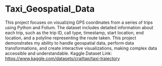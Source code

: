 # Taxi_Geospatial_Data
 
This project focuses on visualizing GPS coordinates from a series of trips using Python and Folium. The dataset includes detailed information about each trip, such as the trip ID, call type, timestamp, start location, end location, and a polyline representing the route taken.
This project demonstrates my ability to handle geospatial data, perform data transformations, and create interactive visualizations, making complex data accessible and understandable.
Kaggle Dataset Link:
https://www.kaggle.com/datasets/crailtap/taxi-trajectory
